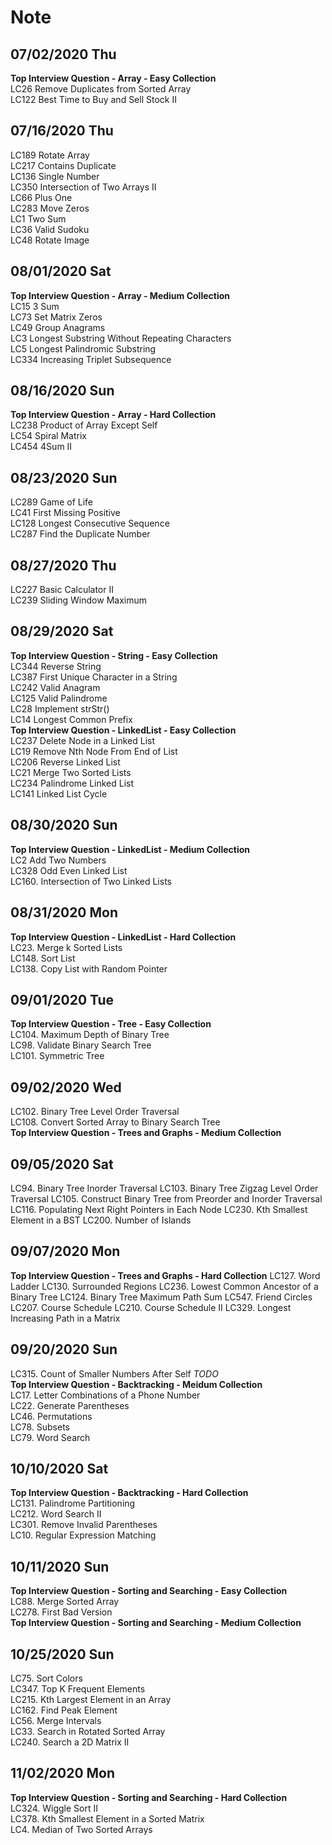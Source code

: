 # Note
## 07/02/2020 Thu
**Top Interview Question - Array - Easy Collection**  
LC26 Remove Duplicates from Sorted Array  
LC122 Best Time to Buy and Sell Stock II  
## 07/16/2020 Thu  
LC189 Rotate Array  
LC217 Contains Duplicate  
LC136 Single Number  
LC350 Intersection of Two Arrays II  
LC66 Plus One  
LC283 Move Zeros  
LC1 Two Sum  
LC36 Valid Sudoku  
LC48 Rotate Image  
## 08/01/2020 Sat
**Top Interview Question - Array - Medium Collection**  
LC15 3 Sum  
LC73 Set Matrix Zeros  
LC49 Group Anagrams  
LC3 Longest Substring Without Repeating Characters  
LC5 Longest Palindromic Substring  
LC334 Increasing Triplet Subsequence  
## 08/16/2020 Sun
**Top Interview Question - Array - Hard Collection**  
LC238 Product of Array Except Self  
LC54 Spiral Matrix  
LC454 4Sum II  
## 08/23/2020 Sun
LC289 Game of Life  
LC41 First Missing Positive  
LC128 Longest Consecutive Sequence  
LC287 Find the Duplicate Number  
## 08/27/2020 Thu
LC227 Basic Calculator II  
LC239 Sliding Window Maximum  
## 08/29/2020 Sat
**Top Interview Question - String - Easy Collection**  
LC344 Reverse String  
LC387 First Unique Character in a String  
LC242 Valid Anagram   
LC125 Valid Palindrome  
LC28 Implement strStr()  
LC14 Longest Common Prefix  
**Top Interview Question - LinkedList - Easy Collection**  
LC237 Delete Node in a Linked List  
LC19 Remove Nth Node From End of List  
LC206 Reverse Linked List  
LC21 Merge Two Sorted Lists  
LC234 Palindrome Linked List  
LC141 Linked List Cycle  
## 08/30/2020 Sun
**Top Interview Question - LinkedList - Medium Collection**  
LC2 Add Two Numbers  
LC328 Odd Even Linked List  
LC160. Intersection of Two Linked Lists  
## 08/31/2020 Mon
**Top Interview Question - LinkedList - Hard Collection**  
LC23. Merge k Sorted Lists  
LC148. Sort List  
LC138. Copy List with Random Pointer  
## 09/01/2020 Tue
**Top Interview Question - Tree - Easy Collection**  
LC104. Maximum Depth of Binary Tree  
LC98. Validate Binary Search Tree  
LC101. Symmetric Tree  
## 09/02/2020 Wed
LC102. Binary Tree Level Order Traversal  
LC108. Convert Sorted Array to Binary Search Tree  
**Top Interview Question - Trees and Graphs - Medium Collection**  
## 09/05/2020 Sat
LC94. Binary Tree Inorder Traversal
LC103. Binary Tree Zigzag Level Order Traversal
LC105. Construct Binary Tree from Preorder and Inorder Traversal
LC116. Populating Next Right Pointers in Each Node
LC230. Kth Smallest Element in a BST
LC200. Number of Islands
## 09/07/2020 Mon
**Top Interview Question - Trees and Graphs - Hard Collection**
LC127. Word Ladder
LC130. Surrounded Regions
LC236. Lowest Common Ancestor of a Binary Tree
LC124. Binary Tree Maximum Path Sum
LC547. Friend Circles
LC207. Course Schedule
LC210. Course Schedule II
LC329. Longest Increasing Path in a Matrix
## 09/20/2020 Sun
LC315. Count of Smaller Numbers After Self *TODO*  
**Top Interview Question - Backtracking - Meidum Collection**  
LC17. Letter Combinations of a Phone Number  
LC22. Generate Parentheses  
LC46. Permutations  
LC78. Subsets  
LC79. Word Search  
## 10/10/2020 Sat  
**Top Interview Question - Backtracking - Hard Collection**  
LC131. Palindrome Partitioning  
LC212. Word Search II  
LC301. Remove Invalid Parentheses  
LC10. Regular Expression Matching  
## 10/11/2020 Sun  
**Top Interview Question - Sorting and Searching - Easy Collection**  
LC88. Merge Sorted Array  
LC278. First Bad Version  
**Top Interview Question - Sorting and Searching - Medium Collection**  
## 10/25/2020 Sun
LC75. Sort Colors  
LC347. Top K Frequent Elements  
LC215. Kth Largest Element in an Array  
LC162. Find Peak Element  
LC56. Merge Intervals  
LC33. Search in Rotated Sorted Array  
LC240. Search a 2D Matrix II  
## 11/02/2020 Mon
**Top Interview Question - Sorting and Searching - Hard Collection**  
LC324. Wiggle Sort II  
LC378. Kth Smallest Element in a Sorted Matrix  
LC4. Median of Two Sorted Arrays  



